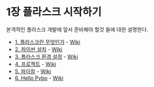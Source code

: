 # 1장 플라스크 시작하기

본격적인 플라스크 개발에 앞서 준비해야 할것 들에 대한 설명한다.

- [1. 플라스크란 무엇인가](1_플라스크란_무엇인가) - [Wiki]()
- [2. 파이썬 설치](2_파이썬_설치) - [Wiki]()
- [3. 플라스크 환경 설정](3_플라스크_환경_설정) - [Wiki]()
- [4. 프로젝트](4_프로젝트) - [Wiki]()
- [5. 파이참](5_파이참) - [Wiki]()
- [6. Hello Pybo](6_Hello_Pybo) - [Wiki]()